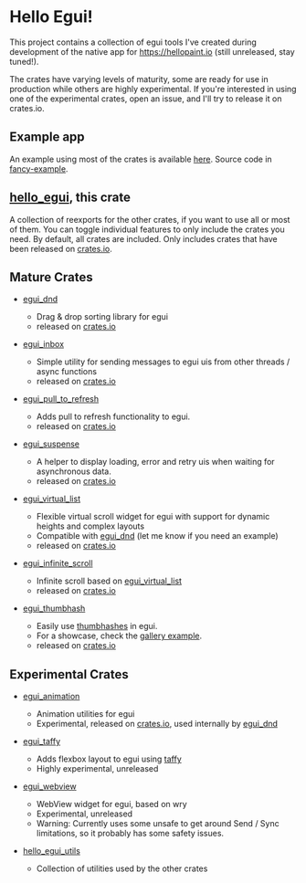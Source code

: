 # Hello Egui!
This project contains a collection of egui tools I've created during
development of the native app for <https://hellopaint.io> (still unreleased, stay tuned!).

The crates have varying levels of maturity, some are ready for use in production
while others are highly experimental.
If you're interested in using one of the experimental crates, open an issue, and I'll try to
release it on crates.io.

## Example app
An example using most of the crates is available [here](https://lucasmerlin.github.io/hello_egui/).
Source code in [fancy-example](fancy-example).

## [**hello_egui**](https://crates.io/crates/hello_egui), this crate
A collection of reexports for the other crates, if you want to use all or most of them.
You can toggle individual features to only include the crates you need. By default, all crates are included.
Only includes crates that have been released on [crates.io](https://crates.io/).

## **Mature** Crates
- [egui_dnd](crates/egui_dnd)
  - Drag & drop sorting library for egui
  - released on [crates.io](https://crates.io/crates/egui_dnd)

- [egui_inbox](crates/egui_inbox)
  - Simple utility for sending messages to egui uis from other threads / async functions
  - released on [crates.io](https://crates.io/crates/egui_inbox)

- [egui_pull_to_refresh](crates/egui_pull_to_refresh)
  - Adds pull to refresh functionality to egui.
  - released on [crates.io](https://crates.io/crates/egui_pull_to_refresh)

- [egui_suspense](crates/egui_suspense)
  - A helper to display loading, error and retry uis when waiting for asynchronous data.
  - released on [crates.io](https://crates.io/crates/egui_suspense)

- [egui_virtual_list](crates/egui_virtual_list)
  - Flexible virtual scroll widget for egui with support for dynamic heights and complex layouts
  - Compatible with [egui_dnd](crates/egui_dnd) (let me know if you need an example)
  - released on [crates.io](https://crates.io/crates/egui_virtual_list)

- [egui_infinite_scroll](crates/egui_infinite_scroll)
  - Infinite scroll based on [egui_virtual_list](crates/egui_virtual_list)
  - released on [crates.io](https://crates.io/crates/egui_infinite_scroll)

- [egui_thumbhash](crates/egui_thumbhash)
  - Easily use [thumbhashes](https://evanw.github.io/thumbhash/) in egui.
  - For a showcase, check the [gallery example](https://lucasmerlin.github.io/hello_egui/).
  - released on [crates.io](https://crates.io/crates/egui_thumbhash)

## **Experimental** Crates

- [egui_animation](crates/egui_animation)
  - Animation utilities for egui
  - Experimental, released on [crates.io](https://crates.io/crates/egui_animation), used internally by [egui_dnd](crates/egui_dnd)

- [egui_taffy](crates/egui_taffy)
  - Adds flexbox layout to egui using [taffy](https://github.com/DioxusLabs/taffy)
  - Highly experimental, unreleased

- [egui_webview](crates/egui_webview)
  - WebView widget for egui, based on wry
  - Experimental, unreleased
  - Warning: Currently uses some unsafe to get around Send / Sync limitations,
    so it probably has some safety issues.

- [hello_egui_utils](crates/hello_egui_utils)
  - Collection of utilities used by the other crates
